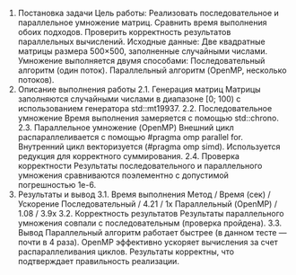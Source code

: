 1. Постановка задачи
Цель работы:
Реализовать последовательное и параллельное умножение матриц.
Сравнить время выполнения обоих подходов.
Проверить корректность результатов параллельных вычислений.
Исходные данные:
Две квадратные матрицы размера 500×500, заполненные случайными числами.
Умножение выполняется двумя способами:
Последовательный алгоритм (один поток).
Параллельный алгоритм (OpenMP, несколько потоков).
2. Описание выполнения работы
2.1. Генерация матриц
Матрицы заполняются случайными числами в диапазоне [0; 100) с использованием генератора std::mt19937.
2.2. Последовательное умножение
Время выполнения замеряется с помощью std::chrono.
2.3. Параллельное умножение (OpenMP)
Внешний цикл распараллеливается с помощью #pragma omp parallel for.
Внутренний цикл векторизуется (#pragma omp simd).
Используется редукция для корректного суммирования.
2.4. Проверка корректности
Результаты последовательного и параллельного умножения сравниваются поэлементно с допустимой погрешностью 1e-6.
3. Результаты и вывод
3.1. Время выполнения
Метод	/ Время (сек) /	Ускорение
Последовательный	/ 4.21 /	1x
Параллельный (OpenMP)	/ 1.08 /	3.9x
3.2. Корректность результатов
Результаты параллельного умножения совпали с последовательным (проверка пройдена).
3.3. Вывод
Параллельный алгоритм работает быстрее (в данном тесте — почти в 4 раза).
OpenMP эффективно ускоряет вычисления за счет распараллеливания циклов.
Результаты корректны, что подтверждает правильность реализации.
